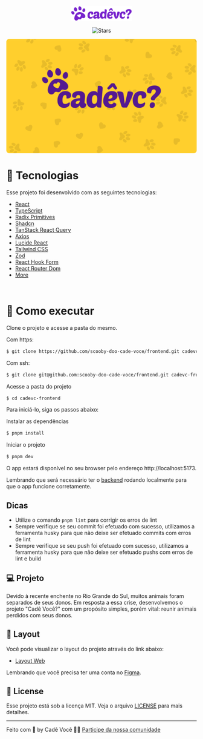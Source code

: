 <p align="center">
  <img alt="Letmeask" src=".github/assets/logo.svg" width="160px">
</p>

<p align="center">  
  <img src="https://img.shields.io/github/stars/scooby-doo-cade-voce/frontend?label=stars&message=MIT&color=8257E5&labelColor=000000" alt="Stars" />
</p>

<img alt="Letmeask" src=".github/assets/cover.png" />

<br>

# 🧪 Tecnologias

Esse projeto foi desenvolvido com as seguintes tecnologias:

- [React](https://reactjs.org)
- [TypeScript](https://www.typescriptlang.org/)
- [Radix Primitives](https://www.radix-ui.com/primitives)
- [Shadcn](https://ui.shadcn.com/)
- [TanStack React Query](https://tanstack.com/query/latest)
- [Axios](https://axios-http.com/ptbr/docs/intro)
- [Lucide React](https://lucide.dev/)
- [Tailwind CSS](https://tailwindcss.com/)
- [Zod](https://zod.dev/)
- [React Hook Form](https://react-hook-form.com/)
- [React Router Dom](https://reactrouter.com/en/main)
- [More](./package.json)

<br>

# 🚀 Como executar

Clone o projeto e acesse a pasta do mesmo.

Com https:
```bash
$ git clone https://github.com/scooby-doo-cade-voce/frontend.git cadevc-frontend
```

Com ssh:
```bash
$ git clone git@github.com:scooby-doo-cade-voce/frontend.git cadevc-frontend
```

Acesse a pasta do projeto
```bash
$ cd cadevc-frontend
```

Para iniciá-lo, siga os passos abaixo:

Instalar as dependências
```bash
$ pnpm install
```

Iniciar o projeto
```bash
$ pnpm dev
```
O app estará disponível no seu browser pelo endereço http://localhost:5173.

Lembrando que será necessário ter o [backend](https://github.com/scooby-doo-cade-voce/backend) rodando localmente para que o app funcione corretamente.

## Dicas
- Utilize o comando `pnpm lint` para corrigir os erros de lint
- Sempre verifique se seu commit foi efetuado com sucesso, utilizamos a ferramenta husky para que não deixe ser efetuado commits com erros de lint
- Sempre verifique se seu push foi efetuado com sucesso, utilizamos a ferramenta husky para que não deixe ser efetuado pushs com erros de lint e build

## 💻 Projeto

Devido à recente enchente no Rio Grande do Sul, muitos animais foram separados de seus donos. Em resposta a essa crise, desenvolvemos o projeto "Cadê Você?" com um propósito simples, porém vital: reunir animais perdidos com seus donos.

## 🔖 Layout

Você pode visualizar o layout do projeto através do link abaixo:

- [Layout Web](https://www.figma.com/design/yzQ2iQBZU7oLQVYT8uFQsC/%F0%9F%90%B6-Cad%C3%AA-Voc%C3%AA%3F?node-id=1103-1975&t=embXh78MeMxPGUAk-4) 

Lembrando que você precisa ter uma conta no [Figma](http://figma.com/).

## 📝 License

Esse projeto está sob a licença MIT. Veja o arquivo [LICENSE](LICENSE.md) para mais detalhes.

---

Feito com 💜 by Cadê Você 👋🏻 [Participe da nossa comunidade](https://discord.com/invite/Pr2BZmUG)